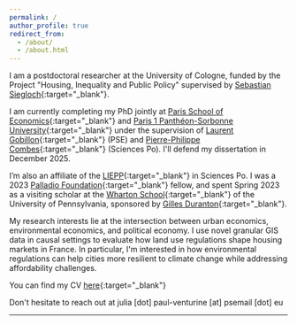```yaml
---
permalink: /
author_profile: true
redirect_from: 
  - /about/
  - /about.html
---
```


I am a postdoctoral researcher at the University of Cologne, funded by the Project "Housing, Inequality and Public Policy" supervised by [Sebastian Siegloch](https://sites.google.com/view/siegloch/home){:target="_blank"}.

I am currently completing my PhD jointly at [Paris School of Economics](https://www.parisschoolofeconomics.eu){:target="_blank"} and [Paris 1 Panthéon-Sorbonne University](https://ed-economie.pantheonsorbonne.fr){:target="_blank"} under the supervision of [Laurent Gobillon](http://laurent.gobillon.free.fr){:target="_blank"} (PSE) and [Pierre-Philippe Combes](https://sites.google.com/view/pierrephilippecombes/){:target="_blank"} (Sciences Po). I'll defend my dissertation in December 2025. 

I’m also an affiliate of the [LIEPP](https://www.sciencespo.fr/liepp/fr/){:target="_blank"} in Sciences Po.
I was a 2023 [Palladio Foundation](https://fondationpalladio.fr){:target="_blank"} fellow, and spent Spring 2023 as a visiting scholar at the [Wharton School](https://www.wharton.upenn.edu){:target="_blank"} of the University of Pennsylvania, sponsored by [Gilles Duranton](https://real-faculty.wharton.upenn.edu/duranton/){:target="_blank"}.

My research interests lie at the intersection between urban economics, environmental economics, and political economy. I use novel granular GIS data in causal settings to evaluate how land use regulations shape housing markets in France. In particular, I'm interested in how environmental regulations can help cities more resilient to climate change while addressing affordability challenges.

You can find my CV [here](https://www.dropbox.com/scl/fi/cjb5h575ikf9tenfw18m3/CV_JPV___Current.pdf?rlkey=814m3r99fu9ihmz9rchb04yln&st=tx527ate&dl=0){:target="_blank"}

Don't hesitate to reach out at julia [dot] paul-venturine [at] psemail [dot] eu

------

